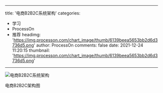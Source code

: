 
---
title: '电商B2B2C系统架构'
categories: 
 - 学习
 - ProcessOn
 - 推荐
headimg: 'https://img.processon.com/chart_image/thumb/6139beea5653bb2d6d3736d5.png'
author: ProcessOn
comments: false
date: 2021-12-24 11:20:15
thumbnail: 'https://img.processon.com/chart_image/thumb/6139beea5653bb2d6d3736d5.png'
---

<div>   
<img class="thumb" alt="电商B2B2C系统架构" src="https://img.processon.com/chart_image/thumb/6139beea5653bb2d6d3736d5.png" referrerpolicy="no-referrer">
<p>电商B2B2C架构图</p>  
</div>
            